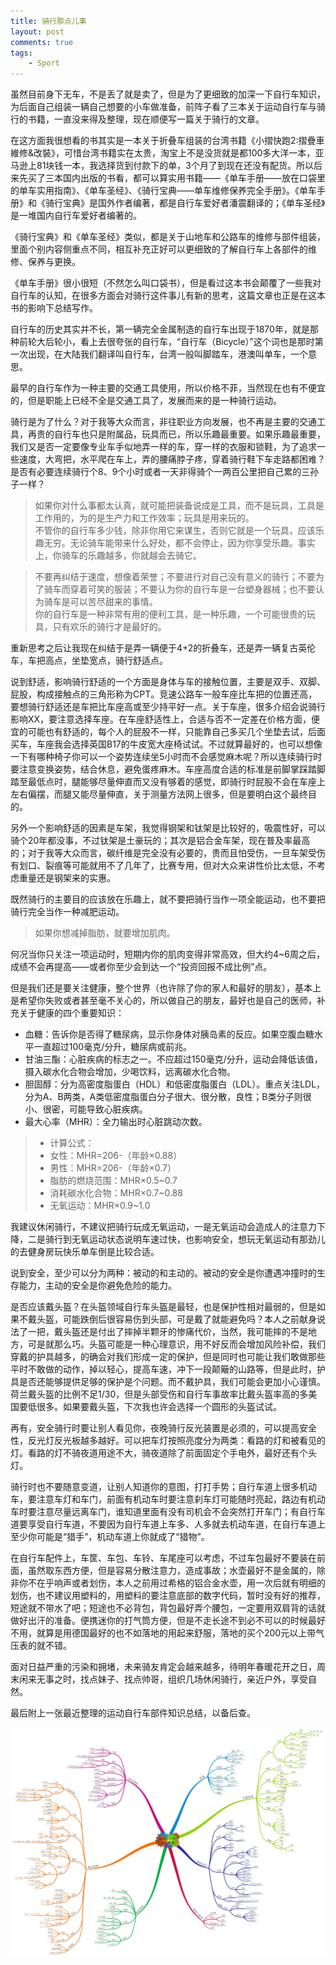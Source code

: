 ```yaml
--- 
title: 骑行那点儿事
layout: post
comments: true
tags: 
    - Sport
---
```

虽然目前身下无车，不是丢了就是卖了，但是为了更细致的加深一下自行车知识，为后面自己组装一辆自己想要的小车做准备，前阵子看了三本关于运动自行车与骑行的书籍，一直没来得及整理，现在顺便写一篇关于骑行的文章。

在这方面我很想看的书其实是一本关于折叠车组装的台湾书籍《小摺快跑2:摺疊車維修&改裝》，可惜台湾书籍实在太贵，淘宝上不是没货就是都100多大洋一本，亚马逊上81块钱一本，我选择货到付款下的单，3个月了到现在还没有配货。所以后来先买了三本国内出版的书看，都可以算实用书籍——《单车手册——放在口袋里的单车实用指南》、《单车圣经》、《骑行宝典——单车维修保养完全手册》。《单车手册》和《骑行宝典》是国外作者编著，都是自行车爱好者潘震翻译的；《单车圣经》是一堆国内自行车爱好者编著的。

《骑行宝典》和《单车圣经》类似，都是关于山地车和公路车的维修与部件组装，里面个别内容侧重点不同，相互补充正好可以更细致的了解自行车上各部件的维修、保养与更换。

《单车手册》很小很短（不然怎么叫口袋书），但是看过这本书会颠覆了一些我对自行车的认知，在很多方面会对骑行这件事儿有新的思考，这篇文章也正是在这本书的影响下总结写作。

自行车的历史其实并不长，第一辆完全金属制造的自行车出现于1870年，就是那种前轮大后轮小，看上去很夸张的自行车，“自行车（Bicycle）”这个词也是那时第一次出现，在大陆我们翻译叫自行车，台湾一般叫脚踏车，港澳叫单车，一个意思。

最早的自行车作为一种主要的交通工具使用，所以价格不菲，当然现在也有不便宜的，但是职能上已经不全是交通工具了，发展而来的是一种骑行运动。

骑行是为了什么？对于我等大众而言，非往职业方向发展，也不再是主要的交通工具，再贵的自行车也只是附属品，玩具而已，所以乐趣最重要。如果乐趣最重要，我们又是否一定要像专业车手似地弄一样的车，穿一样的衣服和锁鞋，为了追求一些速度，大弯把，水平爬在车上，弄的腰痛脖子疼，穿着骑行鞋下车走路都困难？是否有必要连续骑行个8、9个小时或者一天非得骑个一两百公里把自己累的三孙子一样？

>如果你对什么事都太认真，就可能把装备说成是工具，而不是玩具，工具是工作用的，为的是生产力和工作效率；玩具是用来玩的。  
>不管你的自行车多少钱，除非你用它来谋生，否则它就是一个玩具，应该乐趣无穷。无论骑车能带来什么好处，都不会停止，因为你享受乐趣。事实上，你骑车的乐趣越多，你就越会去骑它。

>不要再纠结于速度，想像着荣誉；不要进行对自己没有意义的骑行；不要为了骑车而穿着可笑的服装；不要认为你的自行车是一台塑身器械；也不要认为骑车是可以苦尽甜来的事情。  
你的自行车是一种非常有用的便利工具，是一种乐趣，一个可能很贵的玩具，只有欢乐的骑行才是最好的。     

重新思考之后让我现在纠结于是弄一辆便于4+2的折叠车，还是弄一辆复古英伦车，车把高点，坐垫宽点，骑行舒适点。

说到舒适，影响骑行舒适的一个方面是身体与车的接触位置，主要是双手、双脚、屁股，构成接触点的三角形称为CPT。竞速公路车一般车座比车把的位置还高，要想骑行舒适还是车把比车座高或至少持平好一点。关于车座，很多介绍会说骑行影响XX，要注意选择车座。在车座舒适性上，合适与否不一定差在价格方面，便宜的可能也有舒适的，每个人的屁股不一样，只能靠自己多买几个坐垫去试，后面买车，车座我会选择英国B17的牛皮宽大座椅试试。不过就算最好的，也可以想像一下有哪种椅子你可以一个姿势连续坐5小时而不会感觉麻木呢？所以连续骑行时要注意变换姿势，结合休息，避免蛋疼麻木。车座高度合适的标准是前脚掌踩踏脚踏至最低点时，腿能够尽量伸直而又没有够着的感觉，即骑行时屁股不会在车座上左右偏摆，而腿又能尽量伸直，关于测量方法网上很多，但是要明白这个最终目的。

另外一个影响舒适的因素是车架，我觉得钢架和钛架是比较好的，吸震性好，可以骑个20年都没事，不过钛架是土豪玩的；其次是铝合金车架，现在普及率最高的；对于我等大众而言，碳纤维是完全没有必要的，贵而且怕受伤，一旦车架受伤有划口、裂痕等可能就用不了几年了，比赛专用，但对大众来讲性价比太低，不考虑重量还是钢架来的实惠。

既然骑行的主要目的应该放在乐趣上，就不要把骑行当作一项全能运动，也不要把骑行完全当作一种减肥运动。
>如果你想减掉脂肪，就要增加肌肉。 

何况当你只关注一项运动时，短期内你的肌肉变得非常高效，但大约4~6周之后，成绩不会再提高——或者你至少会到达一个“投资回报不成比例”点。

但是我们还是要关注健康，整个世界（也许除了你的家人和最好的朋友），基本上是希望你失败或者甚至毫不关心的，所以做自己的朋友，最好也是自己的医师，补充关于健康的四个重要知识：

+ 血糖：告诉你是否得了糖尿病，显示你身体对胰岛素的反应。如果空腹血糖水平一直超过100毫克/分升，糖尿病或前兆。
+ 甘油三酯：心脏疾病的标志之一。不应超过150毫克/分升，运动会降低该值，摄入碳水化合物会增加，少喝饮料，远离碳水化合物。
+ 胆固醇：分为高密度脂蛋白（HDL）和低密度脂蛋白（LDL）。重点关注LDL，分为A、B两类，A类低密度脂蛋白分子很大、很分散，良性；B类分子则很小、很密，可能导致心脏疾病。
+ 最大心率（MHR）：全力输出时心脏跳动次数。
> - 计算公式：
> - 女性：MHR=206-（年龄×0.88） 
> - 男性：MHR=206-（年龄×0.7）
> - 脂肪的燃烧范围：MHR×0.5~0.7
> - 消耗碳水化合物：MHR×0.7~0.88
> - 无氧运动：MHR×0.9~1.0

我建议休闲骑行，不建议把骑行玩成无氧运动，一是无氧运动会造成人的注意力下降，二是骑行到无氧运动状态说明车速过快，也影响安全，想玩无氧运动有那劲儿的去健身房玩快乐单车倒是比较合适。

说到安全，至少可以分为两种：被动的和主动的。被动的安全是你遭遇冲撞时的生存能力，主动的安全是你避免危险的能力。

是否应该戴头盔？在头盔领域自行车头盔是最轻，也是保护性相对最弱的，但是如果不戴头盔，可能跌倒后很容易伤到头部，可是戴了就能避免吗？本人之前献身说法了一把，戴头盔还是付出了摔掉半颗牙的惨痛代价，当然，我可能摔的不是地方，可是就那么巧。头盔可能是一种心理意识，用不好反而会增加风险补偿，我们穿戴的护具越多，的确会对我们形成一定的保护，但是同时也可能让我们敢做那些平时不敢做的动作，掉以轻心，提高车速，冲下一段颠簸的山路等，但是此时，护具是否还能够提供足够的保护是个问题。而不戴护具，我们可能会更加小心谨慎。荷兰戴头盔的比例不足1/30，但是头部受伤和自行车事故率比戴头盔率高的多美国要低很多。如果要戴头盔，下次我也许会选择一个圆形的头盔试试。

再有，安全骑行时要让别人看见你，夜晚骑行反光装置是必须的，可以提高安全性，反光灯反光板越多越好。可以把车灯按照亮度分为两类：看路的灯和被看见的灯。看路的灯不骑夜道用途不大，骑夜道除了前面固定个手电外，最好还有个头灯。

骑行时也不要随意变道，让别人知道你的意图，打打手势；自行车道上很多机动车，要注意车灯和车门，前面有机动车时要注意刹车灯可能随时亮起，路边有机动车时要注意尽量远离车门，谁知道里面有没有司机会不会突然打开车门；有自行车道要享受自行车道，不要因为自行车道上车多、人多就去机动车道，在自行车道上至少你可能是“猎手”，机动车道上你就成了“猎物”。

在自行车配件上，车筐、车包、车铃、车尾座可以考虑，不过车包最好不要装在前面，虽然取东西方便，但是容易分散注意力，造成事故；水壶最好不是金属的，除非你不在乎响声或者划伤，本人之前用过希格的铝合金水壶，用一次后就有明细的划伤，也不建议用塑料的，用塑料的要注意底部的数字代码，暂时没有好的推荐，短途就不带水了吧；短途也不必背包，背包最好弄个腰包，一定要用双肩背的话就做好出汗的准备。便携迷你的打气筒方便，但是不走长途不到必不可以的时候最好不用，就算是用德国最好的也不如落地的用起来舒服，落地的买个200元以上带气压表的就不错。

面对日益严重的污染和拥堵，未来骑友肯定会越来越多，待明年春暖花开之日，周末闲来无事之时，找点妹子、找点帅哥，组织几场休闲骑行，亲近户外，享受自然。

最后附上一张最近整理的运动自行车部件知识总结，以备后查。

![](/pic/2014/11-4/1.jpg)


